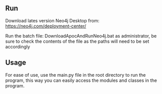 ## Run

Download lates version Neo4j Desktop from: https://neo4j.com/deployment-center/

Run the batch file: DownloadApocAndRunNeo4j.bat as administrator, be sure to check the contents of the file as the paths will need to be set accordingly

## Usage

For ease of use, use the main.py file in the root directory to run the program, this way you can easily access the modules and classes in the program.
